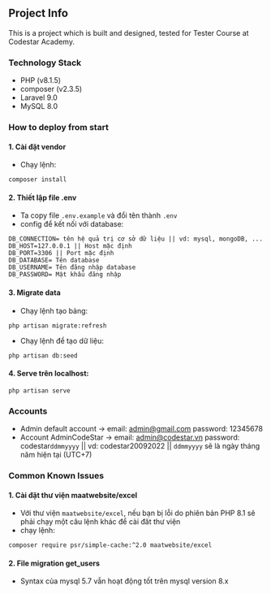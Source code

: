 ## Project Info

This is a project which is built and designed, tested for Tester Course at Codestar Academy.

### Technology Stack

-   PHP (v8.1.5)
-   composer (v2.3.5)
-   Laravel 9.0
-   MySQL 8.0

### How to deploy from start
#### 1. Cài đặt vendor
- Chạy lệnh:
```
composer install
```


#### 2. Thiết lập file .env
- Ta copy file `.env.example` và đổi tên thành `.env`
- config để kết nối với database:
```
DB_CONNECTION= tên hệ quả trị cơ sở dữ liệu || vd: mysql, mongoDB, ...
DB_HOST=127.0.0.1 || Host mặc định
DB_PORT=3306 || Port mặc định
DB_DATABASE= Tên database
DB_USERNAME= Tên đăng nhập database
DB_PASSWORD= Mật khẩu đăng nhập
```

#### 3. Migrate data
- Chạy lệnh tạo bảng:
```
php artisan migrate:refresh
```

- Chạy lệnh để tạo dữ liệu:
```
php artisan db:seed
```

#### 4. Serve trên localhost:
```
php artisan serve
```

### Accounts
-   Admin default account -> email: admin@gmail.com
                            password: 12345678
-   Account AdminCodeStar -> email: admin@codestar.vn
                            password: codestar`ddmmyyyy` || vd: codestar20092022 || `ddmmyyyy` sẽ là ngày tháng năm hiện tại (UTC+7)

### Common Known Issues
#### 1. Cài đặt thư viện maatwebsite/excel
- Với thư viện `maatwebsite/excel`, nếu bạn bị lỗi do phiên bản PHP 8.1 sẽ phải chạy một câu lệnh khác để cài đăt thư viện
- chạy lệnh:
```
composer require psr/simple-cache:^2.0 maatwebsite/excel
```
#### 2. File migration get_users 
- Syntax của mysql 5.7 vẫn hoạt động tốt trên mysql version 8.x
